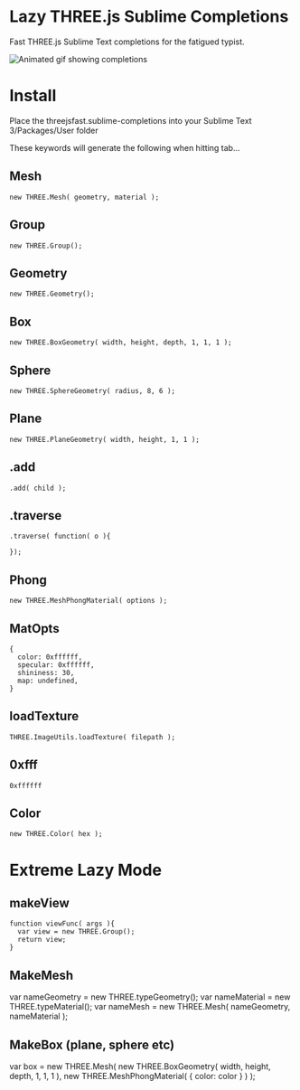 # Lazy THREE.js Sublime Completions
Fast THREE.js Sublime Text completions for the fatigued typist.

![Animated gif showing completions](http://i.imgur.com/WPlkran.gif)

Install
=============
Place the threejsfast.sublime-completions into your Sublime Text 3/Packages/User folder

These keywords will generate the following when hitting tab...

Mesh
-------------
    new THREE.Mesh( geometry, material );

Group
-------------
    new THREE.Group();

Geometry
-------------
    new THREE.Geometry();

Box
-------------
    new THREE.BoxGeometry( width, height, depth, 1, 1, 1 );

Sphere
-------------
    new THREE.SphereGeometry( radius, 8, 6 );

Plane
-------------
    new THREE.PlaneGeometry( width, height, 1, 1 );

.add
-------------
    .add( child );

.traverse
-------------
    .traverse( function( o ){

    });

Phong
-------------
    new THREE.MeshPhongMaterial( options );

MatOpts
-------------
    {
      color: 0xffffff,
      specular: 0xffffff,
      shininess: 30,
      map: undefined,
    }

loadTexture
-------------
    THREE.ImageUtils.loadTexture( filepath );

0xfff
-------------
    0xffffff

Color
-------------
    new THREE.Color( hex );


Extreme Lazy Mode
=============

makeView
-------------
    function viewFunc( args ){
      var view = new THREE.Group();
      return view;
    }

MakeMesh
-------------
   var nameGeometry = new THREE.typeGeometry();
   var nameMaterial = new THREE.typeMaterial();
   var nameMesh = new THREE.Mesh( nameGeometry, nameMaterial );

MakeBox (plane, sphere etc)
-------------
  var box = new THREE.Mesh( new THREE.BoxGeometry( width, height, depth, 1, 1, 1 ), new THREE.MeshPhongMaterial( { color: color } ) );